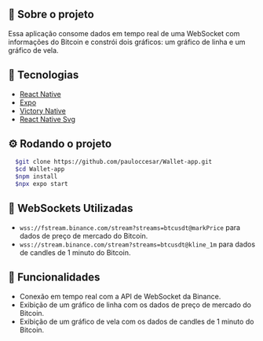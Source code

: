 ## :memo: Sobre o projeto

Essa aplicação consome dados em tempo real de uma WebSocket com informações do Bitcoin e constrói dois gráficos: um gráfico de linha e um gráfico de vela.

## :rocket: Tecnologias

- [React Native](https://facebook.github.io/react-native/)
- [Expo](https://expo.dev/)
- [Victory Native](https://formidable.com/open-source/victory/docs/native/)
- [React Native Svg](https://github.com/software-mansion/react-native-svg)

## :gear: Rodando o projeto
``` bash
  $git clone https://github.com/pauloccesar/Wallet-app.git
  $cd Wallet-app
  $npm install
  $npx expo start
```

## :link: WebSockets Utilizadas

- `wss://fstream.binance.com/stream?streams=btcusdt@markPrice` para dados de preço de mercado do Bitcoin.
- `wss://stream.binance.com/stream?streams=btcusdt@kline_1m` para dados de candles de 1 minuto do Bitcoin.

## :page_with_curl: Funcionalidades

- Conexão em tempo real com a API de WebSocket da Binance.
- Exibição de um gráfico de linha com os dados de preço de mercado do Bitcoin.
- Exibição de um gráfico de vela com os dados de candles de 1 minuto do Bitcoin.
